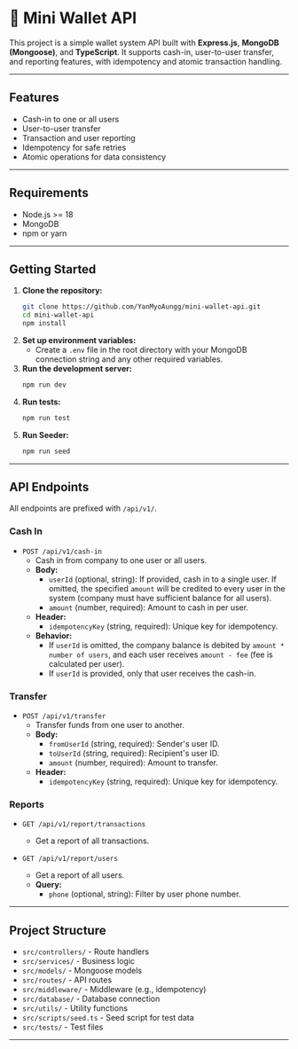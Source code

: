 # 🏦 Mini Wallet API

This project is a simple wallet system API built with **Express.js**, **MongoDB (Mongoose)**, and **TypeScript**. It supports cash-in, user-to-user transfer, and reporting features, with idempotency and atomic transaction handling.

---

## Features

- Cash-in to one or all users
- User-to-user transfer
- Transaction and user reporting
- Idempotency for safe retries
- Atomic operations for data consistency

---

## Requirements

- Node.js >= 18
- MongoDB
- npm or yarn

---

## Getting Started

1. **Clone the repository:**
	```bash
	git clone https://github.com/YanMyoAungg/mini-wallet-api.git
	cd mini-wallet-api
	npm install
	```
2. **Set up environment variables:**
	- Create a `.env` file in the root directory with your MongoDB connection string and any other required variables.
3. **Run the development server:**
	```bash
	npm run dev
	```
4. **Run tests:**
	```bash
	npm run test
	```
 4. **Run Seeder:**
	```bash
	npm run seed
	```

---

## API Endpoints


All endpoints are prefixed with `/api/v1/`.

### Cash In

- `POST /api/v1/cash-in`
	- Cash in from company to one user or all users.
	- **Body:**
		- `userId` (optional, string): If provided, cash in to a single user. If omitted, the specified `amount` will be credited to every user in the system (company must have sufficient balance for all users).
		- `amount` (number, required): Amount to cash in per user.
	- **Header:**
		- `idempotencyKey` (string, required): Unique key for idempotency.
	- **Behavior:**
		- If `userId` is omitted, the company balance is debited by `amount * number of users`, and each user receives `amount - fee` (fee is calculated per user).
		- If `userId` is provided, only that user receives the cash-in.

### Transfer

- `POST /api/v1/transfer`
	- Transfer funds from one user to another.
	- **Body:**
		- `fromUserId` (string, required): Sender's user ID.
		- `toUserId` (string, required): Recipient's user ID.
		- `amount` (number, required): Amount to transfer.
	- **Header:**
		- `idempotencyKey` (string, required): Unique key for idempotency.

### Reports

- `GET /api/v1/report/transactions`
	- Get a report of all transactions.

- `GET /api/v1/report/users`
	- Get a report of all users.
	- **Query:**
		- `phone` (optional, string): Filter by user phone number.

---

## Project Structure

- `src/controllers/` - Route handlers
- `src/services/` - Business logic
- `src/models/` - Mongoose models
- `src/routes/` - API routes
- `src/middleware/` - Middleware (e.g., idempotency)
- `src/database/` - Database connection
- `src/utils/` - Utility functions
- `src/scripts/seed.ts` - Seed script for test data
- `src/tests/` - Test files

---


